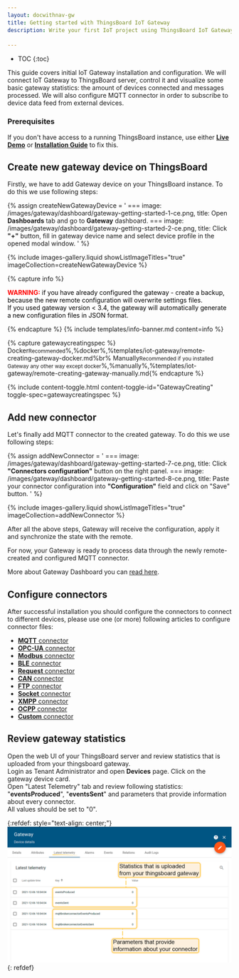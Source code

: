 ```yaml
---
layout: docwithnav-gw
title: Getting started with ThingsBoard IoT Gateway
description: Write your first IoT project using ThingsBoard IoT Gateway

---
```


* TOC
{:toc}

This guide covers initial IoT Gateway installation and configuration.
We will connect IoT Gateway to ThingsBoard server, control it and visualize some basic gateway statistics: the amount of devices connected and messages processed.
We will also configure MQTT connector in order to subscribe to device data feed from external devices.  


### Prerequisites

If you don't have access to a running ThingsBoard instance, use either [**Live Demo**](https://thingsboard.cloud/signup) or
[**Installation Guide**](/docs/user-guide/install/installation-options/) 
to fix this. 


## Create new gateway device on ThingsBoard

Firstly, we have to add Gateway device on your ThingsBoard instance. To do this we use following steps:

{% assign createNewGatewayDevice = '
    ===
        image: /images/gateway/dashboard/gateway-getting-started-1-ce.png,
        title: Open **Dashboards** tab and go to **Gateway** dashboard.
    ===
        image: /images/gateway/dashboard/gateway-getting-started-2-ce.png,
        title: Click **"+"** button, fill in gateway device name and select device profile in the opened modal window.
'
%}

{% include images-gallery.liquid showListImageTitles="true" imageCollection=createNewGatewayDevice %} 

{% capture info %}
<body>
  <p>
    <b style="color:red">WARNING:</b>
    <span style="color:black">if you have already configured the gateway - create a backup, because the new remote configuration will overwrite settings files. 
    <br>If you used gateway version < 3.4, the gateway will automatically generate a new configuration files in JSON format.</span>
  </p>
</body>
{% endcapture %}
{% include templates/info-banner.md content=info %}

{% capture gatewaycreatingspec %}
Docker<small>Recommended</small>%,%docker%,%templates/iot-gateway/remote-creating-gateway-docker.md%br%
Manually<small>Recommended if you installed Gateway any other way except docker</small>%,%manually%,%templates/iot-gateway/remote-creating-gateway-manually.md{% endcapture %}

{% include content-toggle.html content-toggle-id="GatewayCreating" toggle-spec=gatewaycreatingspec %}

## Add new connector

Let's finally add MQTT connector to the created gateway. To do this we use following steps:

{% assign addNewConnector = '
    ===
        image: /images/gateway/dashboard/gateway-getting-started-7-ce.png,
        title: Click **"Connectors configuration"** button on the right panel.
    ===
        image: /images/gateway/dashboard/gateway-getting-started-8-ce.png,
        title: Paste your connector configuration into **"Configuration"** field and click on "Save" button.
'
%}

{% include images-gallery.liquid showListImageTitles="true" imageCollection=addNewConnector %} 

After all the above steps, Gateway will receive the configuration, apply it and synchronize the state with the remote.

For now, your Gateway is ready to process data through the newly remote-created and configured MQTT connector.

More about Gateway Dashboard you can [read here](/docs/iot-gateway/guides/how-to-enable-remote-configuration/).
 
## Configure connectors

After successful installation you should configure the connectors to connect to different devices, please use one (or more) following articles to configure connector files:  
 - [**MQTT** connector](/docs/iot-gateway/config/mqtt/)
 - [**OPC-UA** connector](/docs/iot-gateway/config/opc-ua/)
 - [**Modbus** connector](/docs/iot-gateway/config/modbus/)
 - [**BLE** connector](/docs/iot-gateway/config/ble/)
 - [**Request** connector](/docs/iot-gateway/config/request/)
 - [**CAN** connector](/docs/iot-gateway/config/can/)
 - [**FTP** connector](/docs/iot-gateway/config/ftp/)
 - [**Socket** connector](/docs/iot-gateway/config/socket/)
 - [**XMPP** connector](/docs/iot-gateway/config/xmpp/)
 - [**OCPP** connector](/docs/iot-gateway/config/ocpp/)
 - [**Custom** connector](/docs/iot-gateway/custom/)

## Review gateway statistics

Open the web UI of your ThingsBoard server and review statistics that is uploaded from your thingsboard gateway.  
Login as Tenant Administrator and open **Devices** page. Click on the gateway device card.   
Open "Latest Telemetry" tab and review following statistics: "**eventsProduced**", "**eventsSent**" and parameters that provide information about every connector.  
All values should be set to "0".

{:refdef: style="text-align: center;"}
![image](/images/gateway/review-gateway-statistics.png)
{: refdef}

